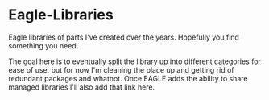 # Eagle-Libraries
Eagle libraries of parts I've created over the years.  Hopefully you find something you need.

The goal here is to eventually split the library up into different categories for ease of use, but for now I'm cleaning the place up and getting rid of redundant packages and whatnot.  Once EAGLE adds the ability to share managed libraries I'll also add that link here.
